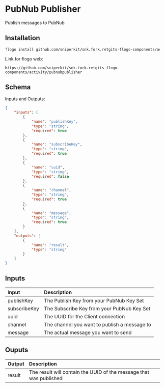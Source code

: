 # PubNub Publisher

Publish messages to PubNub

## Installation

```bash
flogo install github.com/sniperkit/snk.fork.retgits-flogo-components/activity/pubnubpublisher
```
Link for flogo web:
```
https://github.com/sniperkit/snk.fork.retgits-flogo-components/activity/pubnubpublisher
```

## Schema
Inputs and Outputs:

```json
{
    "inputs": [
        {
            "name": "publishKey",
            "type": "string",
            "required": true
        },
        {
            "name": "subscribeKey",
            "type": "string",
            "required": true
        },
        {
            "name": "uuid",
            "type": "string",
            "required": false
        },
        {
            "name": "channel",
            "type": "string",
            "required": true
        },
        {
            "name": "message",
            "type": "string",
            "required": true
        }
    ],
    "outputs": [
        {
            "name": "result",
            "type": "string"
        }
    ]
}
```
## Inputs
| Input        | Description                                  |
|:-------------|:---------------------------------------------|
| publishKey   | The Publish Key from your PubNub Key Set     |
| subscribeKey | The Subscribe Key from your PubNub Key Set   |
| uuid         | The UUID for the Client connection           |
| channel      | The channel you want to publish a message to |
| message      | The actual message you want to send          |

## Ouputs
| Output    | Description    |
|:----------|:---------------|
| result    | The result will contain the UUID of the message that was published |